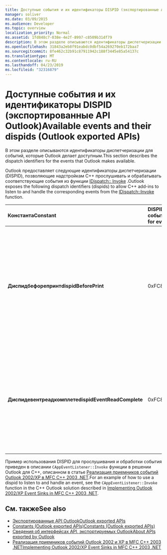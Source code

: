 ```yaml
---
title: Доступные события и их идентификаторы DISPID (экспортированные API Outlook)
manager: soliver
ms.date: 03/09/2015
ms.audience: Developer
ms.topic: overview
localization_priority: Normal
ms.assetid: 1fd848c7-038e-4e2f-8997-c8509b31df79
description: В этом разделе описываются идентификаторы диспетчеризации для событий, которые Outlook делает доступным.
ms.openlocfilehash: 31843a2eb8f91eabdc0dbf54a269270eb172baa7
ms.sourcegitcommit: 8fe462c32b91c87911942c188f3445e85a54137c
ms.translationtype: MT
ms.contentlocale: ru-RU
ms.lasthandoff: 04/23/2019
ms.locfileid: "32316879"
---
```

# <a name="available-events-and-their-dispids-outlook-exported-apis"></a><span data-ttu-id="bbff3-103">Доступные события и их идентификаторы DISPID (экспортированные API Outlook)</span><span class="sxs-lookup"><span data-stu-id="bbff3-103">Available events and their dispids (Outlook exported APIs)</span></span>

<span data-ttu-id="bbff3-104">В этом разделе описываются идентификаторы диспетчеризации для событий, которые Outlook делает доступным.</span><span class="sxs-lookup"><span data-stu-id="bbff3-104">This section describes the dispatch identifiers for the events that Outlook makes available.</span></span>
  
<span data-ttu-id="bbff3-105">Outlook предоставляет следующие идентификаторы диспетчеризации (DISPID), позволяющие надстройкам C++ прослушивать и обрабатывать соответствующие события из функции [IDispatch:: Invoke](https://docs.microsoft.com/previous-versions/windows/desktop/api/oaidl/nf-oaidl-idispatch-invoke) .</span><span class="sxs-lookup"><span data-stu-id="bbff3-105">Outlook exposes the following dispatch identifiers (dispids) to allow C++ add-ins to listen to and handle the corresponding events from the [IDispatch::Invoke](https://docs.microsoft.com/previous-versions/windows/desktop/api/oaidl/nf-oaidl-idispatch-invoke) function.</span></span> 
  
|<span data-ttu-id="bbff3-106">**Константа**</span><span class="sxs-lookup"><span data-stu-id="bbff3-106">**Constant**</span></span>|<span data-ttu-id="bbff3-107">**DISPID для события**</span><span class="sxs-lookup"><span data-stu-id="bbff3-107">**Dispid for event**</span></span>|<span data-ttu-id="bbff3-108">**Описание**</span><span class="sxs-lookup"><span data-stu-id="bbff3-108">**Description**</span></span>|<span data-ttu-id="bbff3-109">**Параметры**</span><span class="sxs-lookup"><span data-stu-id="bbff3-109">**Parameters**</span></span>|<span data-ttu-id="bbff3-110">**Замечания**</span><span class="sxs-lookup"><span data-stu-id="bbff3-110">**Remarks**</span></span>|
|:-----|:-----|:-----|:-----|:-----|
|<span data-ttu-id="bbff3-111">**Диспидбефорепринт**</span><span class="sxs-lookup"><span data-stu-id="bbff3-111">**dispidBeforePrint**</span></span> <br/> |<span data-ttu-id="bbff3-112">0xFC8E</span><span class="sxs-lookup"><span data-stu-id="bbff3-112">0xFC8E</span></span>  <br/> |<span data-ttu-id="bbff3-113">Используется для обработки события уровня приложения из функции **IDispatch:: Invoke** , которая срабатывает перед выполнением операции печати.</span><span class="sxs-lookup"><span data-stu-id="bbff3-113">Used to handle the application-level event from the **IDispatch::Invoke** function that fires before a printing operation.</span></span>  <br/> | <span data-ttu-id="bbff3-114">Существует два неименованных параметра:</span><span class="sxs-lookup"><span data-stu-id="bbff3-114">There are 2 unnamed parameters:</span></span>  <br/>  <span data-ttu-id="bbff3-115">Первый параметр имеет тип \* \* ВТ_БУЛ</span><span class="sxs-lookup"><span data-stu-id="bbff3-115">The first parameter is of the type \*\*VT_BOOL</span></span>|<span data-ttu-id="bbff3-116">ВТ_БРЕФ \* \*.</span><span class="sxs-lookup"><span data-stu-id="bbff3-116">VT_BREF\*\*.</span></span> <span data-ttu-id="bbff3-117">Чтобы отменить событие, в этом параметре возвращается значение **VARIANT_TRUE** .</span><span class="sxs-lookup"><span data-stu-id="bbff3-117">Return **VARIANT_TRUE** in this parameter to cancel the event.</span></span>  <br/>  <span data-ttu-id="bbff3-118">Второй параметр не используется и должен игнорироваться.</span><span class="sxs-lookup"><span data-stu-id="bbff3-118">The second parameter is not used and should be ignored.</span></span>  <br/> |<span data-ttu-id="bbff3-119">Этот идентификатор DISPID доступен с момента создания Outlook 2010.</span><span class="sxs-lookup"><span data-stu-id="bbff3-119">This dispid is available since Outlook 2010.</span></span>  <br/> |
|<span data-ttu-id="bbff3-120">**Диспидевентреадкомплете**</span><span class="sxs-lookup"><span data-stu-id="bbff3-120">**dispidEventReadComplete**</span></span> <br/> |<span data-ttu-id="bbff3-121">0xFC8F</span><span class="sxs-lookup"><span data-stu-id="bbff3-121">0xFC8F</span></span>  <br/> |<span data-ttu-id="bbff3-122">Используется для обработки события уровня элемента из функции **Invoke:: Invoke** , которая срабатывает после того, как приложение Outlook завершило чтение свойств элемента.</span><span class="sxs-lookup"><span data-stu-id="bbff3-122">Used to handle the item-level event from the **IDispatch::Invoke** function that fires when Outlook has completed reading the properties of the item.</span></span>  <br/> |<span data-ttu-id="bbff3-123">Существует только один параметр _Cancel_ , имеющий тип \* \* вт_бул</span><span class="sxs-lookup"><span data-stu-id="bbff3-123">There is only one parameter  _Cancel_ which is of the type \*\*VT_BOOL</span></span>|<span data-ttu-id="bbff3-124">ВТ_БРЕФ \* \*.</span><span class="sxs-lookup"><span data-stu-id="bbff3-124">VT_BREF\*\*.</span></span> <span data-ttu-id="bbff3-125">Чтобы отменить операцию чтения, в этом параметре возвращается значение **VARIANT_TRUE** .</span><span class="sxs-lookup"><span data-stu-id="bbff3-125">Return **VARIANT_TRUE** in this parameter to cancel the read operation.</span></span>  <br/> |<span data-ttu-id="bbff3-126">Этот идентификатор DISPID доступен с момента создания Outlook 2010.</span><span class="sxs-lookup"><span data-stu-id="bbff3-126">This dispid is available since Outlook 2010.</span></span>  <br/> <span data-ttu-id="bbff3-127">Это событие относится к событию ЕЦЕ клиентского расширения Exchange () **иексчекстмессажеевентс:: онреадкомплете**, а также к событию **ReadComplete** , которое было добавлено в объектную модель с момента создания Outlook 2013.</span><span class="sxs-lookup"><span data-stu-id="bbff3-127">This event corresponds to the Exchange Client Extensions (ECE) event **IExchExtMessageEvents::OnReadComplete**, and also to the **ReadComplete** event that has been added to the object model since Outlook 2013.</span></span>  <br/> |
   
<span data-ttu-id="bbff3-128">Пример использования DISPID для прослушивания и обработки события приведен в описании `CAppEventListener::Invoke` функции в решении Outlook для C++, описанном в статье [Реализация приемников событий Outlook 2002/XP в MFC C++ 2003 .NET](https://www.codeproject.com/Articles/4230/Implementing-Outlook-2002-XP-Event-Sinks-in-MFC-C).</span><span class="sxs-lookup"><span data-stu-id="bbff3-128">For an example of how to use a dispid to listen to and handle an event, see the  `CAppEventListener::Invoke` function in the C++ Outlook solution described in [Implementing Outlook 2002/XP Event Sinks in MFC C++ 2003 .NET](https://www.codeproject.com/Articles/4230/Implementing-Outlook-2002-XP-Event-Sinks-in-MFC-C).</span></span>
  
## <a name="see-also"></a><span data-ttu-id="bbff3-129">См. также</span><span class="sxs-lookup"><span data-stu-id="bbff3-129">See also</span></span>

- [<span data-ttu-id="bbff3-130">Экспортированные API Outlook</span><span class="sxs-lookup"><span data-stu-id="bbff3-130">Outlook exported APIs</span></span>](outlook-exported-apis.md)
- [<span data-ttu-id="bbff3-131">Constants (Outlook exported APIs)</span><span class="sxs-lookup"><span data-stu-id="bbff3-131">Constants (Outlook exported APIs)</span></span>](constants-outlook-exported-apis.md)
- [<span data-ttu-id="bbff3-132">Сведения об интерфейсах API, экспортируемых Outlook</span><span class="sxs-lookup"><span data-stu-id="bbff3-132">About APIs exported by Outlook</span></span>](about-apis-exported-by-outlook.md)
- [<span data-ttu-id="bbff3-133">Реализация приемников событий Outlook 2002 и XP в MFC C++ 2003 .NET</span><span class="sxs-lookup"><span data-stu-id="bbff3-133">Implementing Outlook 2002/XP Event Sinks in MFC C++ 2003 .NET</span></span>](https://www.codeproject.com/Articles/4230/Implementing-Outlook-2002-XP-Event-Sinks-in-MFC-C)

